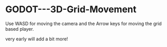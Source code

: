 # GODOT---3D-Grid-Movement


Use WASD for moving the camera and the Arrow keys for moving the grid based player.

very early will add a bit more!

